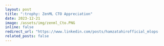```yaml
---
layout: post
title: ":trophy: ZenML CTO Appreciation"
date: 2023-12-21
image: /assets/img/zenml_Cto.PNG
inline: false
redirect_url: "https://www.linkedin.com/posts/hamzatahirofficial_mlops-activity-7143544620713521153-O-xz?utm_source=share&utm_medium=member_desktop"
related_posts: false
---
```


